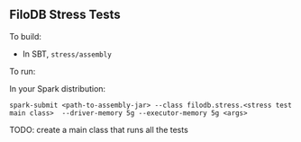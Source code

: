 ## FiloDB Stress Tests

To build:

* In SBT, `stress/assembly`

To run:

In your Spark distribution:

    spark-submit <path-to-assembly-jar> --class filodb.stress.<stress test main class>  --driver-memory 5g --executor-memory 5g <args> 

TODO: create a main class that runs all the tests